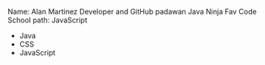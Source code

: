 Name: Alan Martinez
Developer and GitHub padawan
Java Ninja
Fav Code School path: JavaScript

* Java
* CSS
* JavaScript
